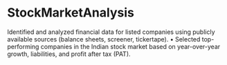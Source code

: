 # StockMarketAnalysis
Identified and analyzed financial data for listed companies using publicly available sources (balance sheets, screener, tickertape). • Selected top-performing companies in the Indian stock market based on year-over-year growth, liabilities, and profit after tax (PAT).
